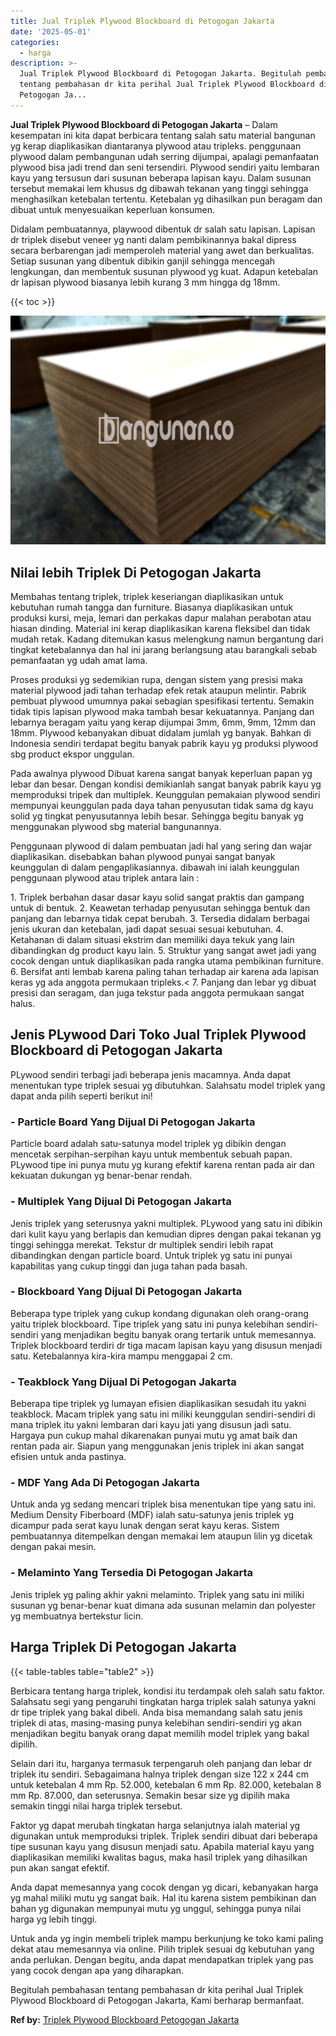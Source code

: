 ```yaml
---
title: Jual Triplek Plywood Blockboard di Petogogan Jakarta
date: '2025-05-01'
categories:
  - harga
description: >-
  Jual Triplek Plywood Blockboard di Petogogan Jakarta. Begitulah pembahasan
  tentang pembahasan dr kita perihal Jual Triplek Plywood Blockboard di
  Petogogan Ja...
---
```


**Jual Triplek Plywood Blockboard di Petogogan Jakarta** – Dalam kesempatan ini kita dapat berbicara tentang salah satu material bangunan yg kerap diaplikasikan diantaranya plywood atau tripleks. penggunaan plywood dalam pembangunan udah serring dijumpai, apalagi pemanfaatan plywood bisa jadi trend dan seni tersendiri. Plywood sendiri yaitu lembaran kayu yang tersusun dari susunan beberapa lapisan kayu. Dalam susunan tersebut memakai lem khusus dg dibawah tekanan yang tinggi sehingga menghasilkan ketebalan tertentu. Ketebalan yg dihasilkan pun beragam dan dibuat untuk menyesuaikan keperluan konsumen.

Didalam pembuatannya, playwood dibentuk dr salah satu lapisan. Lapisan dr triplek disebut veneer yg nanti dalam pembikinannya bakal dipress secara berbarengan jadi memperoleh material yang awet dan berkualitas. Setiap susunan yang dibentuk dibikin ganjil sehingga mencegah lengkungan, dan membentuk susunan plywood yg kuat. Adapun ketebalan dr lapisan plywood biasanya lebih kurang 3 mm hingga dg 18mm.

{{< toc >}}

![Jual Triplek Plywood Blockboard di Petogogan Jakarta](/images/jual-triplek-murah-41.png)

## Nilai lebih Triplek Di Petogogan Jakarta

Membahas tentang triplek, triplek keseriangan diaplikasikan untuk kebutuhan rumah tangga dan furniture. Biasanya diaplikasikan untuk produksi kursi, meja, lemari dan perkakas dapur malahan perabotan atau hiasan dinding. Material ini kerap diaplikasikan karena fleksibel dan tidak mudah retak. Kadang ditemukan kasus melengkung namun bergantung dari tingkat ketebalannya dan hal ini jarang berlangsung atau barangkali sebab pemanfaatan yg udah amat lama.

Proses produksi yg sedemikian rupa, dengan sistem yang presisi maka material plywood jadi tahan terhadap efek retak ataupun melintir. Pabrik pembuat plywood umumnya pakai sebagian spesifikasi tertentu. Semakin tidak tipis lapisan plywood maka tambah besar kekuatannya. Panjang dan lebarnya beragam yaitu yang kerap dijumpai 3mm, 6mm, 9mm, 12mm dan 18mm. Plywood kebanyakan dibuat didalam jumlah yg banyak. Bahkan di Indonesia sendiri terdapat begitu banyak pabrik kayu yg produksi plywood sbg product ekspor unggulan.

Pada awalnya plywood Dibuat karena sangat banyak keperluan papan yg lebar dan besar. Dengan kondisi demikianlah sangat banyak pabrik kayu yg memproduksi tripek dan multiplek. Keunggulan pemakaian plywood sendiri mempunyai keunggulan pada daya tahan penyusutan tidak sama dg kayu solid yg tingkat penyusutannya lebih besar. Sehingga begitu banyak yg menggunakan plywood sbg material bangunannya.

Penggunaan plywood di dalam pembuatan jadi hal yang sering dan wajar diaplikasikan. disebabkan bahan plywood punyai sangat banyak keunggulan di dalam pengaplikasiannya. dibawah ini ialah keunggulan penggunaan plywood atau triplek antara lain :

1\. Triplek berbahan dasar dasar kayu solid sangat praktis dan gampang untuk di bentuk. 2. Keawetan terhadap penyusutan sehingga bentuk dan panjang dan lebarnya tidak cepat berubah. 3. Tersedia didalam berbagai jenis ukuran dan ketebalan, jadi dapat sesuai sesuai kebutuhan. 4. Ketahanan di dalam situasi ekstrim dan memiliki daya tekuk yang lain dibandingkan dg product kayu lain. 5. Struktur yang sangat awet jadi yang cocok dengan untuk diaplikasikan pada rangka utama pembikinan furniture. 6. Bersifat anti lembab karena paling tahan terhadap air karena ada lapisan keras yg ada anggota permukaan tripleks.< 7. Panjang dan lebar yg dibuat presisi dan seragam, dan juga tekstur pada anggota permukaan sangat halus.

## Jenis PLywood Dari Toko Jual Triplek Plywood Blockboard di Petogogan Jakarta

PLywood sendiri terbagi jadi beberapa jenis macamnya. Anda dapat menentukan type triplek sesuai yg dibutuhkan. Salahsatu model triplek yang dapat anda pilih seperti berikut ini!

### \- Particle Board Yang Dijual Di Petogogan Jakarta

Particle board adalah satu-satunya model triplek yg dibikin dengan mencetak serpihan-serpihan kayu untuk membentuk sebuah papan. PLywood tipe ini punya mutu yg kurang efektif karena rentan pada air dan kekuatan dukungan yg benar-benar rendah.

### \- Multiplek Yang Dijual Di Petogogan Jakarta

Jenis triplek yang seterusnya yakni multiplek. PLywood yang satu ini dibikin dari kulit kayu yang berlapis dan kemudian dipres dengan pakai tekanan yg tinggi sehingga merekat. Tekstur dr multiplek sendiri lebih rapat dibandingkan dengan particle board. Untuk triplek yg satu ini punyai kapabilitas yang cukup tinggi dan juga tahan pada basah.

### \- Blockboard Yang Dijual Di Petogogan Jakarta

Beberapa type triplek yang cukup kondang digunakan oleh orang-orang yaitu triplek blockboard. Tipe triplek yang satu ini punya kelebihan sendiri-sendiri yang menjadikan begitu banyak orang tertarik untuk memesannya. Triplek blockboard terdiri dr tiga macam lapisan kayu yang disusun menjadi satu. Ketebalannya kira-kira mampu menggapai 2 cm.

### \- Teakblock Yang Dijual Di Petogogan Jakarta

Beberapa tipe triplek yg lumayan efisien diaplikasikan sesudah itu yakni teakblock. Macam triplek yang satu ini miliki keunggulan sendiri-sendiri di mana triplek itu yakni lembaran dari kayu jati yang disusun jadi satu. Hargaya pun cukup mahal dikarenakan punyai mutu yg amat baik dan rentan pada air. Siapun yang menggunakan jenis triplek ini akan sangat efisien untuk anda pastinya.

### \- MDF Yang Ada Di Petogogan Jakarta

Untuk anda yg sedang mencari triplek bisa menentukan tipe yang satu ini. Medium Density Fiberboard (MDF) ialah satu-satunya jenis triplek yg dicampur pada serat kayu lunak dengan serat kayu keras. Sistem pembuatannya ditempelkan dengan memakai lem ataupun lilin yg dicetak dengan pakai mesin.

### \- Melaminto Yang Tersedia Di Petogogan Jakarta

Jenis triplek yg paling akhir yakni melaminto. Triplek yang satu ini miliki susunan yg benar-benar kuat dimana ada susunan melamin dan polyester yg membuatnya bertekstur licin.

## Harga Triplek Di Petogogan Jakarta

{{< table-tables table="table2" >}}

Berbicara tentang harga triplek, kondisi itu terdampak oleh salah satu faktor. Salahsatu segi yang pengaruhi tingkatan harga triplek salah satunya yakni dr tipe triplek yang bakal dibeli. Anda bisa memandang salah satu jenis triplek di atas, masing-masing punya kelebihan sendiri-sendiri yg akan menjadikan begitu banyak orang dapat memilih model triplek yang bakal dipilih.

Selain dari itu, harganya termasuk terpengaruh oleh panjang dan lebar dr triplek itu sendiri. Sebagaimana halnya triplek dengan size 122 x 244 cm untuk ketebalan 4 mm Rp. 52.000, ketebalan 6 mm Rp. 82.000, ketebalan 8 mm Rp. 87.000, dan seterusnya. Semakin besar size yg dipilih maka semakin tinggi nilai harga triplek tersebut.

Faktor yg dapat merubah tingkatan harga selanjutnya ialah material yg digunakan untuk memproduksi triplek. Triplek sendiri dibuat dari beberapa tipe susunan kayu yang disusun menjadi satu. Apabila material kayu yang diaplikasikan memiliki kwalitas bagus, maka hasil triplek yang dihasilkan pun akan sangat efektif.

Anda dapat memesannya yang cocok dengan yg dicari, kebanyakan harga yg mahal miliki mutu yg sangat baik. Hal itu karena sistem pembikinan dan bahan yg digunakan mempunyai mutu yg unggul, sehingga punya nilai harga yg lebih tinggi.

Untuk anda yg ingin membeli triplek mampu berkunjung ke toko kami paling dekat atau memesannya via online. Pilih triplek sesuai dg kebutuhan yang anda perlukan. Dengan begitu, anda dapat mendapatkan triplek yang pas yang cocok dengan apa yang diharapkan.

Begitulah pembahasan tentang pembahasan dr kita perihal Jual Triplek Plywood Blockboard di Petogogan Jakarta, Kami berharap bermanfaat.

**Ref by:** [Triplek Plywood Blockboard Petogogan Jakarta](https://id.wikipedia.org/wiki/Triplek)
